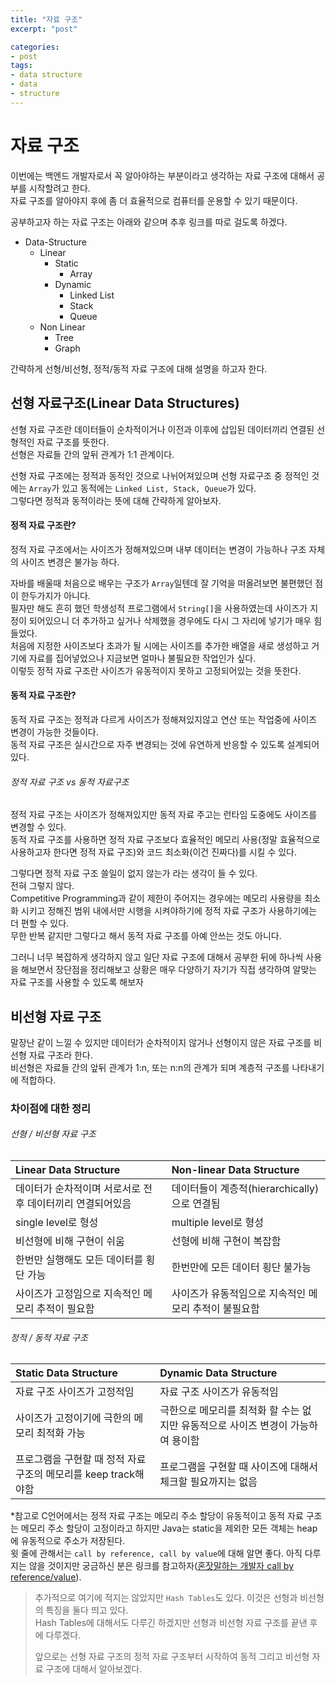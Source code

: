 ```yaml
---
title: "자료 구조"
excerpt: "post"

categories:
- post
tags:
- data structure
- data
- structure
---
```


# 자료 구조
이번에는 백엔드 개발자로서 꼭 알아야하는 부분이라고 생각하는 자료 구조에 대해서 공부를 시작할려고 한다.  
자료 구조를 알아야지 후에 좀 더 효율적으로 컴퓨터를 운용할 수 있기 때문이다.

공부하고자 하는 자료 구조는 아래와 같으며 추후 링크를 따로 걸도록 하겠다.
- Data-Structure
  - Linear
    - Static
      - Array
    - Dynamic
      - Linked List
      - Stack
      - Queue
  - Non Linear
    - Tree
    - Graph

간략하게 선형/비선형, 정적/동적 자료 구조에 대해 설명을 하고자 한다.

## 선형 자료구조(Linear Data Structures)
선형 자료 구조란 데이터들이 순차적이거나 이전과 이후에 삽입된 데이터끼리 연결된 선형적인 자료 구조를 뜻한다.  
선형은 자료들 간의 앞뒤 관계가 1:1 관계이다.

선형 자료 구조에는 정적과 동적인 것으로 나뉘어져있으며 선형 자료구조 중 정적인 것에는 `Array`가 있고 동적에는 `Linked List, Stack, Queue`가 있다.  
그렇다면 정적과 동적이라는 뜻에 대해 간략하게 알아보자.

#### 정적 자료 구조란?
정적 자료 구조에서는 사이즈가 정해져있으며 내부 데이터는 변경이 가능하나 구조 자체의 사이즈 변경은 불가능 하다.

자바를 배울때 처음으로 배우는 구조가 `Array`일텐데 잘 기억을 떠올려보면 불편했던 점이 한두가지가 아니다.  
필자만 해도 흔히 했던 학생성적 프로그램에서 `String[]`을 사용하였는데 사이즈가 지정이 되어있으니 더 추가하고 싶거나 삭제했을 경우에도 다시 그 자리에 넣기가 매우 힘들었다.  
처음에 지정한 사이즈보다 초과가 될 시에는 사이즈를 추가한 배열을 새로 생성하고 거기에 자료를 집어넣었으나 지금보면 얼마나 불필요한 작업인가 싶다.  
이렇듯 정적 자료 구조란 사이즈가 유동적이지 못하고 고정되어있는 것을 뜻한다.

#### 동적 자료 구조란?
동적 자료 구조는 정적과 다르게 사이즈가 정해져있지않고 연산 또는 작업중에 사이즈 변경이 가능한 것들이다.  
동적 자료 구조은 실시간으로 자주 변경되는 것에 유연하게 반응할 수 있도록 설계되어있다.

###### 정적 자료 구조 vs 동적 자료구조
정적 자료 구조는 사이즈가 정해져있지만 동적 자료 주고는 런타임 도중에도 사이즈를 변경할 수 있다.  
동적 자료 구조를 사용하면 정적 자료 구조보다 효율적인 메모리 사용(정말 효율적으로 사용하고자 한다면 정적 자료 구조)와 코드 최소화(이건 진짜다)를 시킬 수 있다.

그렇다면 정적 자료 구조 쓸일이 없지 않는가 라는 생각이 들 수 있다.  
전혀 그렇지 않다.  
Competitive Programming과 같이 제한이 주어지는 경우에는 메모리 사용량을 최소화 시키고 정해진 범위 내에서만 시행을 시켜야하기에 정적 자료 구조가 사용하기에는 더 편할 수 있다.  
무한 반복 같지만 그렇다고 해서 동적 자료 구조를 아예 안쓰는 것도 아니다.

그러니 너무 복잡하게 생각하지 않고 일단 자료 구조에 대해서 공부한 뒤에 하나씩 사용을 해보면서 장단점을 정리해보고 상황은 매우 다양하기 자기가 직접 생각하여 알맞는 자료 구조를 사용할 수 있도록 해보자

## 비선형 자료 구조
말장난 같이 느낄 수 있지만 데이터가 순차적이지 않거나 선형이지 않은 자료 구조를 비선형 자료 구조라 한다.  
비선형은 자료들 간의 앞뒤 관계가 1:n, 또는 n:n의 관계가 되며 계층적 구조를 나타내기에 적합하다.


### 차이점에 대한 정리

###### 선형 / 비선형 자료 구조

| Linear Data Structure            | Non-linear Data Structure       |
|:---------------------------------|:--------------------------------|
| 데이터가 순차적이며 서로서로 전 후 데이터끼리 연결되어있음 | 데이터들이 계층적(hierarchically)으로 연결됨 |
| single level로 형성                 | multiple level로 형성              |
| 비선형에 비해 구현이 쉬움                   | 선형에 비해 구현이 복잡함                  |
| 한번만 실행해도 모든 데이터를 횡단 가능           | 한번만에 모든 데이터 횡단 불가능              |
| 사이즈가 고정임으로 지속적인 메모리 추적이 필요함      | 사이즈가 유동적임으로 지속적인 메모리 추적이 불필요함 |

###### 정적 / 동적 자료 구조

| Static Data Structure     | Dynamic Data Structure |
|:--------------------------|:-----------------------|
| 자료 구조 사이즈가 고정적임           | 자료 구조 사이즈가 유동적임        |
| 사이즈가 고정이기에 극한의 메모리 최적화 가능 | 극한으로 메모리를 최적화 할 수는 없지만 유동적으로 사이즈 변경이 가능하여 용이함 |
| 프로그램을 구현할 때 정적 자료 구조의 메모리를 keep track해야함 | 프로그램을 구현할 때 사이즈에 대해서 체크할 필요까지는 없음 |

&#42;참고로 C언어에서는 정적 자료 구조는 메모리 주소 할당이 유동적이고 동적 자료 구조는 메모리 주소 할당이 고정이라고 하지만 Java는 static을 제외한 모든 객체는 heap에 유동적으로 주소가 저장된다.  
윗 줄에 관해서는 `call by reference, call by value`에 대해 알면 좋다. 아직 다루지는 않을 것이지만 궁금하신 분은 링크를 참고하자([혼잣말하는 개발자 call by reference/value](https://dev-cool.tistory.com/21, "ang SiwonDdi")).


> 추가적으로 여기에 적지는 않았지만 `Hash Tables`도 있다. 이것은 선형과 비선형의 특징을 둘다 띄고 있다.  
> Hash Tables에 대해서도 다루긴 하겠지만 선형과 비선형 자료 구조를 끝낸 후에 다루겠다.
> 
> 앞으로는 선형 자료 구조의 정적 자료 구조부터 시작하여 동적 그리고 비선형 자료 구조에 대해서 알아보겠다.
